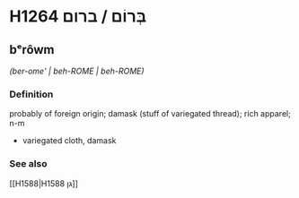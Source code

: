 # H1264 בְּרוֹם / ברום

## bᵉrôwm

_(ber-ome' | beh-ROME | beh-ROME)_

### Definition

probably of foreign origin; damask (stuff of variegated thread); rich apparel; n-m

- variegated cloth, damask

### See also

[[H1588|H1588 גן]]
